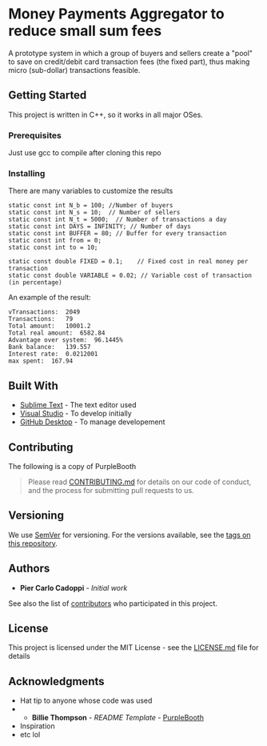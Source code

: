 # Money Payments Aggregator to reduce small sum fees

A prototype system in which a group of buyers and sellers create a "pool" to save on credit/debit card transaction fees (the fixed part), thus making micro (sub-dollar) transactions feasible.


## Getting Started

This project is written in C++, so it works in all major OSes.

### Prerequisites

Just use gcc to compile after cloning this repo

### Installing

There are many variables to customize the results

```
static const int N_b = 100; //Number of buyers
static const int N_s = 10;  // Number of sellers
static const int N_t = 5000;  // Number of transactions a day
static const int DAYS = INFINITY; // Number of days
static const int BUFFER = 80; // Buffer for every transaction
static const int from = 0;
static const int to = 10;

static const double FIXED = 0.1;    // Fixed cost in real money per transaction
static const double VARIABLE = 0.02; // Variable cost of transaction (in percentage)
```


An example of the result:

```
vTransactions: 	2049
Transactions: 	79
Total amount: 	10001.2
Total real amount: 	6582.84
Advantage over system: 	96.1445%
Bank balance: 	139.557
Interest rate: 	0.0212001
max spent: 	167.94
```

## Built With

* [Sublime Text](https://www.sublimetext.com/) - The text editor used
* [Visual Studio](https://visualstudio.microsoft.com/) - To develop initially
* [GitHub Desktop](https://desktop.github.com/) - To manage developement

## Contributing

The following is a copy of PurpleBooth
> Please read [CONTRIBUTING.md](https://gist.github.com/PurpleBooth/b24679402957c63ec426) for details on our code of conduct, and the process for submitting pull requests to us.

## Versioning

We use [SemVer](http://semver.org/) for versioning. For the versions available, see the [tags on this repository](https://github.com/cad0p/Money/tags). 

## Authors

* **Pier Carlo Cadoppi** - *Initial work*

See also the list of [contributors](https://github.com/cad0p/Money/contributors) who participated in this project.

## License

This project is licensed under the MIT License - see the [LICENSE.md](LICENSE.md) file for details

## Acknowledgments

* Hat tip to anyone whose code was used
*  * **Billie Thompson** - *README Template* - [PurpleBooth](https://github.com/PurpleBooth)
* Inspiration
* etc lol
